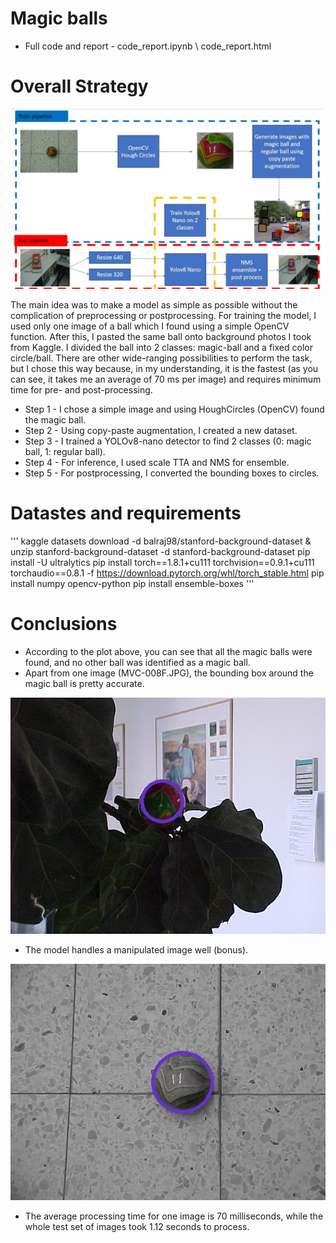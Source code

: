 # Magic balls
* Full code and report - code_report.ipynb \ code_report.html
# Overall Strategy
![alt text](docs/pipeline.jpg "Title")

The main idea was to make a model as simple as possible without the complication of preprocessing or postprocessing. For training the model, I used only one image of a ball which I found using a simple OpenCV function. After this, I pasted the same ball onto background photos I took from Kaggle. I divided the ball into 2 classes: magic-ball and a fixed color circle/ball. There are other wide-ranging possibilities to perform the task, but I chose this way because, in my understanding, it is the fastest (as you can see, it takes me an average of 70 ms per image) and requires minimum time for pre- and post-processing.

* Step 1 - I chose a simple image and using HoughCircles (OpenCV) found the magic ball.
* Step 2 - Using copy-paste augmentation, I created a new dataset.
* Step 3 - I trained a YOLOv8-nano detector to find 2 classes (0: magic ball, 1: regular ball).
* Step 4 - For inference, I used scale TTA and NMS for ensemble.
* Step 5 - For postprocessing, I converted the bounding boxes to circles.

# Datastes and requirements
'''
kaggle datasets download -d balraj98/stanford-background-dataset & unzip stanford-background-dataset -d stanford-background-dataset
pip install -U ultralytics
pip install torch==1.8.1+cu111 torchvision==0.9.1+cu111 torchaudio==0.8.1 -f https://download.pytorch.org/whl/torch_stable.html
pip install numpy opencv-python 
pip install ensemble-boxes
'''
# Conclusions
* According to the plot above, you can see that all the magic balls were found, and no other ball was identified as a magic ball.
* Apart from one image (MVC-008F.JPG), the bounding box around the magic ball is pretty accurate.

![alt text](results/MVC-008F.jpeg "MVC-008F")

* The model handles a manipulated image well (bonus).

![alt text](results/challenge_image.png "challenge_image.png")

* The average processing time for one image is 70 milliseconds, while the whole test set of images took 1.12 seconds to process.

  
